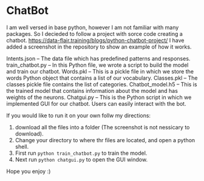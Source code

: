 # ChatBot

I am well versed in base python, however I am not familiar with many packages. So I decieded to follow a project with sorce code creating a chatbot. https://data-flair.training/blogs/python-chatbot-project/ I have added a screenshot in the repository to show an example of how it works. 


Intents.json – The data file which has predefined patterns and responses.
train_chatbot.py – In this Python file, we wrote a script to build the model and train our chatbot.
Words.pkl – This is a pickle file in which we store the words Python object that contains a list of our vocabulary.
Classes.pkl – The classes pickle file contains the list of categories.
Chatbot_model.h5 – This is the trained model that contains information about the model and has weights of the neurons.
Chatgui.py – This is the Python script in which we implemented GUI for our chatbot. Users can easily interact with the bot.


If you would like to run it on your own follw my directions:
1) download all the files into a folder (The screenshot is not nessicary to download).
2) Change your directory to where thr files are located, and open a python shell. 
3) First run `python train_chatbot.py` to train the model.
4) Next run `python chatgui.py` to open the GUI window.

Hope you enjoy :)
